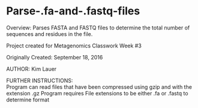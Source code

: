 # Parse-.fa-and-.fastq-files

Overview:
Parses FASTA and FASTQ files to determine the total number of sequences and residues in the file.

Project created for Metagenomics Classwork Week #3

Originally Created: September 18, 2016

AUTHOR: Kim Lauer

FURTHER INSTRUCTIONS:  
Program can read files that have been compressed using gzip and with the extension .gz
Program requires File extensions to be either .fa or .fastq to determine format
